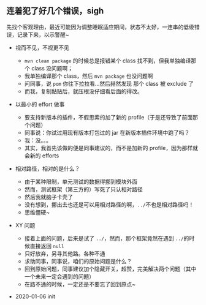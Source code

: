 连着犯了好几个错误，sigh
---

先找个客观理由，最近可能因为调整睡眠适应期间，状态不太好，一连串的低级错误，记录下来，以示警醒~

- 视而不见，不视更不见
  - `mvn clean package` 的时候总是报错某个 class 找不到，但我单独编译那个 class 没问题啊；
  - 我单独编译那个 class，然后 `mvn package` 也没问题啊
  - 问同事，说 `pom` 你往下拉拉看...然后赫然发现 那个 class 被 exclude 了
  - 而我，复制黏贴后，就压根没仔细看后面的得改。

- 以最小的 effort 做事
  - 要支持新版本的插件，不假思索的加了新的 profile（于是还导致了前面那个问题）
  - 同事说：你试过用现有版本打包过的 jar 在新版本插件环境中跑了吗？
  - 我：没。。。
  - 其实，我首先该做的便是同事建议的，而不是加新的 profile，因为那样就会新的 efforts

- 相对路径，相对的是什么？
  - 由于某种限制，单元测试的数据得挪到模块外面
  - 然而，测试框架（第三方的）写死了只认相对路径
  - 然后我就脑子卡壳了
  - 没有想到，挪出去也还是可以用相对路径的啊，`../`不也是相对路径吗！
  - 思维僵硬~

- XY 问题
  - 接着上面的问题，后来是试了 `../`，然而，那个框架竟然在遇到 `../`的时候直接返回 `null`
  - 只好放弃，另寻其他路。各种不通
  - 求助同事，同事说，咱们的原始问题是什么？
  - 回到原始问题，同事建议加个隐藏开关，超赞，完美解决两个问题（其中一个未来一定会遇到的问题）
  - 在路不通的时候，一定还是不要忘了回到原点~


- 2020-01-06 init